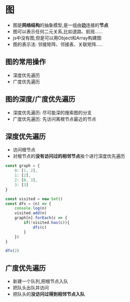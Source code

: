 # 图
- 图是**网络结构**的抽象模型,是一组由**边**连接的**节点**
- 图可以表示任何二元关系,比如道路、航班......
- js中没有图,但是可以用Object和Array构建图
- 图的表示法: 邻接矩阵、邻接表、关联矩阵.....
## 图的常用操作
- 深度优先遍历
- 广度优先遍历
## 图的深度/广度优先遍历
- 深度优先遍历: 尽可能深的搜索图的分支
- 广度优先遍历: 先访问离根节点最近的节点
## 深度优先遍历
- 访问根节点
- 对根节点的**没有访问过的相邻节点**挨个进行深度优先遍历
```js
const graph = {
    0: [1, 2],
    1: [2],
    2: [0, 3],
    3: [3]
}

const visited = new Set()
const dfs = (n) => {
    console.log(n)
    visited.add(n)
    graph[n].forEach(c => {
        if(!visited.has(c)){
            dfs(c)
        }
    })
}

dfs(2)
```
## 广度优先遍历
- 新建一个队列,把根节点入队
- 把队头出队并访问
- 把队头的**没访问过得到相邻节点入队**